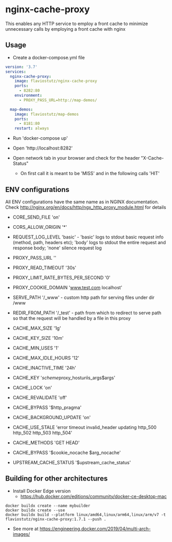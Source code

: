 # nginx-cache-proxy
This enables any HTTP service to employ a front cache to minimize unnecessary calls by employing a front cache with nginx

## Usage

* Create a docker-compose.yml file

```yml
version: '3.7'
services:
  nginx-cache-proxy:
    image: flaviostutz/nginx-cache-proxy
    ports:
      - 8282:80
    environment:
      - PROXY_PASS_URL=http://map-demos/

  map-demos:
    image: flaviostutz/map-demos
    ports: 
      - 8181:80
    restart: always
```

* Run 'docker-compose up'

* Open 'http://localhost:8282'

* Open network tab in your browser and check for the header "X-Cache-Status"
  * On first call it is meant to be 'MISS' and in the following calls 'HIT'

## ENV configurations

All ENV configurations have the same name as in NGINX documentation. Check http://nginx.org/en/docs/http/ngx_http_proxy_module.html for details

* CORE_SEND_FILE 'on'
* CORS_ALLOW_ORIGIN '*'

* REQUEST_LOG_LEVEL 'basic' - 'basic' logs to stdout basic request info (method, path, headers etc); 'body' logs to stdout the entire request and response body; 'none' silence request log

* PROXY_PASS_URL ''
* PROXY_READ_TIMEOUT '30s'
* PROXY_LIMIT_RATE_BYTES_PER_SECOND '0'
* PROXY_COOKIE_DOMAIN 'www.test.com localhost'

* SERVE_PATH '/_www' - custom http path for serving files under dir /www
* REDIR_FROM_PATH '/_test' - path from which to redirect to serve path so that the request will be handled by a file in this proxy

* CACHE_MAX_SIZE '1g'
* CACHE_KEY_SIZE '10m'
* CACHE_MIN_USES '1'
* CACHE_MAX_IDLE_HOURS '12'
* CACHE_INACTIVE_TIME '24h'
* CACHE_KEY '$scheme$proxy_host$uri$is_args$args'
* CACHE_LOCK 'on'
* CACHE_REVALIDATE 'off'
* CACHE_BYPASS '$http_pragma'
* CACHE_BACKGROUND_UPDATE 'on'
* CACHE_USE_STALE 'error timeout invalid_header updating http_500 http_502 http_503 http_504'
* CACHE_METHODS 'GET HEAD'
* CACHE_BYPASS '$cookie_nocache $arg_nocache'
* UPSTREAM_CACHE_STATUS '$upstream_cache_status'

## Building for other architectures

* Install Docker Edge version
  * https://hub.docker.com/editions/community/docker-ce-desktop-mac

```shell
docker buildx create --name mybuilder
docker buildx create --use
docker buildx build --platform linux/amd64,linux/arm64,linux/arm/v7 -t flaviostutz/nginx-cache-proxy:1.7.1 --push .
```

* See more at https://engineering.docker.com/2019/04/multi-arch-images/

